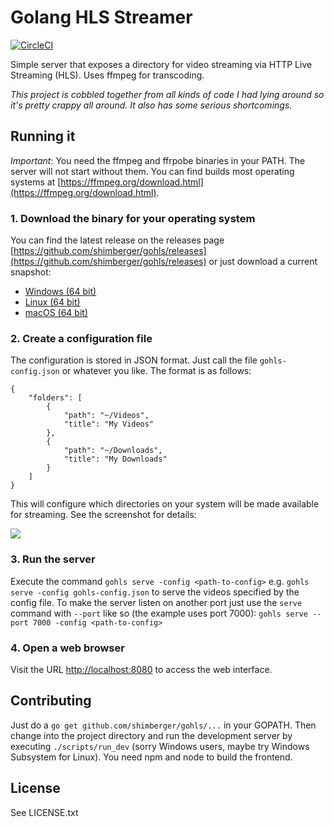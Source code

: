 # Golang HLS Streamer

[![CircleCI](https://circleci.com/gh/shimberger/gohls/tree/master.svg?style=svg)](https://circleci.com/gh/shimberger/gohls/tree/master)

Simple server that exposes a directory for video streaming via HTTP Live Streaming (HLS). Uses ffmpeg for transcoding.

*This project is cobbled together from all kinds of code I had lying around so it's pretty crappy all around. It also has some serious shortcomings.*

## Running it

*Important*: You need the ffmpeg and ffrpobe binaries in your PATH. The server will not start without them. You can find builds most operating systems at [https://ffmpeg.org/download.html](https://ffmpeg.org/download.html).

### 1. Download the binary for your operating system

You can find the latest release on the releases page [https://github.com/shimberger/gohls/releases](https://github.com/shimberger/gohls/releases) or just download a current snapshot:

- [Windows (64 bit)](https://s3.amazonaws.com/gohls/gohls-windows-amd64-snapshot.tar.gz)
- [Linux (64 bit)](https://s3.amazonaws.com/gohls/gohls-linux-amd64-snapshot.tar.gz)
- [macOS (64 bit)](https://s3.amazonaws.com/gohls/gohls-osx-snapshot.tar.gz)

### 2. Create a configuration file

The configuration is stored in JSON format. Just call the file `gohls-config.json` or whatever you like. The format is as follows:

```
{
	"folders": [
		{
			"path": "~/Videos",
			"title": "My Videos"
		},
		{
			"path": "~/Downloads",
			"title": "My Downloads"
		}
	]
}
```

This will configure which directories on your system will be made available for streaming. See the screenshot for details:

![](https://s3-eu-west-1.amazonaws.com/captured-krxvuizy1557lsmzs8mvzdj4/yd4ei-20181024-24215053.png)

### 3. Run the server

Execute the command `gohls serve -config <path-to-config>` e.g. `gohls serve -config gohls-config.json` to serve the videos specified by the config file. To make the server listen on another port just use the `serve` command with `--port` like so (the example uses port 7000): `gohls serve --port 7000 -config <path-to-config>`

### 4. Open a web browser

Visit the URL [http://localhost:8080](http://localhost:8080) to access the web interface.

## Contributing

Just do a `go get github.com/shimberger/gohls/...` in your GOPATH. Then change into the project directory and run the development server by executing `./scripts/run_dev` (sorry Windows users, maybe try Windows Subsystem for Linux). You need npm and node to build the frontend.

## License

See LICENSE.txt
